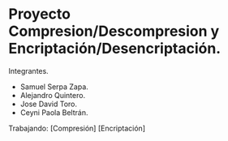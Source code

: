 # Proyecto Compresion/Descompresion y Encriptación/Desencriptación.

Integrantes.
- Samuel Serpa Zapa.
- Alejandro Quintero.
- Jose David Toro.
- Ceyni Paola Beltrán.


Trabajando:
[Compresión] 
[Encriptación]
